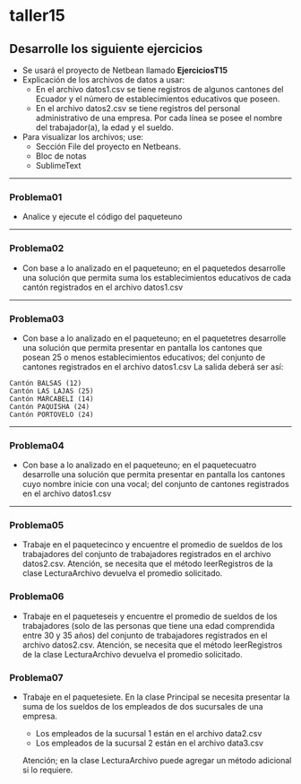 # taller15

## Desarrolle los siguiente ejercicios
* Se usará el proyecto de Netbean llamado **EjerciciosT15**
* Explicación de los archivos de datos a usar:
	- En el archivo datos1.csv se tiene registros de algunos cantones del Ecuador y el número de establecimientos educativos que poseen.
	- En el archivo datos2.csv se tiene registros del personal administrativo de una empresa. Por cada línea se posee el nombre del trabajador(a), la edad y el sueldo.
* Para visualizar los archivos; use:
	- Sección File del proyecto en Netbeans.
	- Bloc de notas
	- SublimeText
	
***
	
### Problema01
* Analice y ejecute el código del paqueteuno

***

### Problema02
* Con base a lo analizado en el paqueteuno; en el paquetedos desarrolle una solución que permita suma los establecimientos educativos de cada cantón registrados en el archivo datos1.csv

***

### Problema03
* Con base a lo analizado en el paqueteuno; en el paquetetres desarrolle una solución que permita presentar en pantalla los cantones que posean 25 o menos establecimientos  educativos; del conjunto de cantones registrados en el archivo datos1.csv
La salida deberá ser así:

```
Cantón BALSAS (12)
Cantón LAS LAJAS (25)
Cantón MARCABELI (14)
Cantón PAQUISHA (24)
Cantón PORTOVELO (24)
```

***

### Problema04
* Con base a lo analizado en el paqueteuno; en el paquetecuatro desarrolle una solución que permita presentar en pantalla los cantones cuyo nombre inicie con una vocal; del conjunto de cantones registrados en el archivo datos1.csv

***

### Problema05
* Trabaje en el paquetecinco y encuentre el promedio de sueldos de los trabajadores del conjunto de trabajadores registrados en el archivo datos2.csv. Atención, se necesita que el método leerRegistros de la clase LecturaArchivo devuelva el promedio solicitado.


### Problema06
* Trabaje en el paqueteseis y encuentre el promedio de sueldos de los trabajadores (solo de las personas que tiene una edad comprendida entre 30 y 35 años) del conjunto de trabajadores registrados en el archivo datos2.csv.
Atención, se necesita que el método leerRegistros de la clase LecturaArchivo devuelva el promedio solicitado.


### Problema07
* Trabaje en el paquetesiete. En la clase Principal se necesita presentar la suma de los sueldos de los empleados de dos sucursales de una empresa.
	- Los empleados de la sucursal 1 están en el archivo data2.csv
	- Los empleados de la sucursal 2 están en el archivo data3.csv

	Atención; en la clase  LecturaArchivo puede agregar un método adicional si lo requiere.